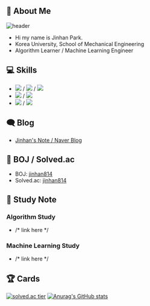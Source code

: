 ## 👋 About Me

![header](https://capsule-render.vercel.app/api?type=waving&color=timeGradient&height=240&section=header&text=Hi,%20I'm%20Jinhan🤗&fontSize=36&animation=fadeIn&fontAlignY=36)

- Hi my name is Jinhan Park.
- Korea University, School of Mechanical Engineering
- Algorithm Learner / Machine Learning Engineer

## 💻 Skills

- <img src="https://img.shields.io/badge/C-172B4D?style=flat&logo=C&logoColor=white"/> / <img src="https://img.shields.io/badge/C++-1E88E5?style=flat&logo=C%2B%2B&logoColor=white"/> / <img src="https://img.shields.io/badge/Python-3766AB?style=flat&logo=Python&logoColor=white"/>
- <img src="https://img.shields.io/badge/Pytorch-FF3232?style=flat&logo=Pytorch&logoColor=white"> / <img src="https://img.shields.io/badge/Numpy-1E8449?style=flat&logo=Numpy&logoColor=white">
- <img src="https://img.shields.io/badge/Git-F05032?style=flat&logo=Git&logoColor=white"/> / <img src="https://img.shields.io/badge/Mathematica-DD1100?style=flat&logo=Wolfram&logoColor=white"/>

## 🗨 Blog

- [Jinhan's Note / Naver Blog](https://blog.naver.com/jinhan814)

## 📃 BOJ / Solved.ac

- BOJ: [jinhan814](https://www.acmicpc.net/user/jinhan814)
- Solved.ac: [jinhan814](https://solved.ac/profile/jinhan814)

## 📁 Study Note

### Algorithm Study

- /* link here */

### Machine Learning Study

- /* link here */

## 🏆 Cards

[![solved.ac tier](http://mazassumnida.wtf/api/v2/generate_badge?boj=jinhan814)](https://solved.ac/jinhan814)
[![Anurag's GitHub stats](https://github-readme-stats.vercel.app/api?username=jinhan814)](https://github.com/anuraghazra/github-readme-stats)
